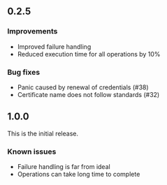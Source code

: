 ## 0.2.5

### Improvements

* Improved failure handling
* Reduced execution time for all operations by 10%

### Bug fixes

* Panic caused by renewal of credentials (#38)
* Certificate name does not follow standards (#32)

## 1.0.0

This is the initial release.

### Known issues

* Failure handling is far from ideal
* Operations can take long time to complete
